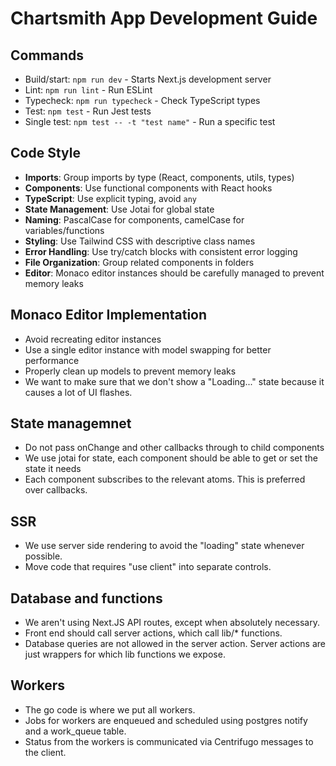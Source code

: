 # Chartsmith App Development Guide

## Commands
- Build/start: `npm run dev` - Starts Next.js development server
- Lint: `npm run lint` - Run ESLint
- Typecheck: `npm run typecheck` - Check TypeScript types
- Test: `npm test` - Run Jest tests
- Single test: `npm test -- -t "test name"` - Run a specific test

## Code Style
- **Imports**: Group imports by type (React, components, utils, types)
- **Components**: Use functional components with React hooks
- **TypeScript**: Use explicit typing, avoid `any`
- **State Management**: Use Jotai for global state
- **Naming**: PascalCase for components, camelCase for variables/functions
- **Styling**: Use Tailwind CSS with descriptive class names
- **Error Handling**: Use try/catch blocks with consistent error logging
- **File Organization**: Group related components in folders
- **Editor**: Monaco editor instances should be carefully managed to prevent memory leaks

## Monaco Editor Implementation
- Avoid recreating editor instances
- Use a single editor instance with model swapping for better performance
- Properly clean up models to prevent memory leaks
- We want to make sure that we don't show a "Loading..." state because it causes a lot of UI flashes.

## State managemnet
- Do not pass onChange and other callbacks through to child components
- We use jotai for state, each component should be able to get or set the state it needs
- Each component subscribes to the relevant atoms. This is preferred over callbacks.

## SSR
- We use server side rendering to avoid the "loading" state whenever possible. 
- Move code that requires "use client" into separate controls.

## Database and functions
- We aren't using Next.JS API routes, except when absolutely necessary.
- Front end should call server actions, which call lib/* functions.
- Database queries are not allowed in the server action. Server actions are just wrappers for which lib functions we expose.

## Workers
- The go code is where we put all workers. 
- Jobs for workers are enqueued and scheduled using postgres notify and a work_queue table.
- Status from the workers is communicated via Centrifugo messages to the client.